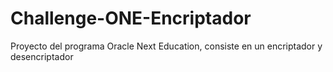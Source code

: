 # Challenge-ONE-Encriptador
 Proyecto del programa Oracle Next Education, consiste en un encriptador y desencriptador
